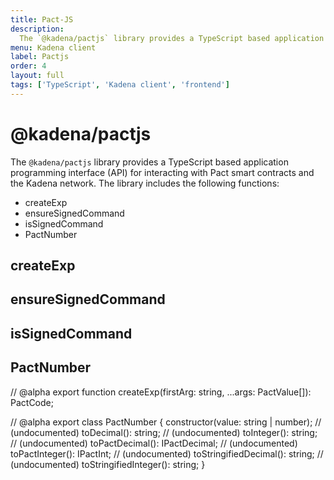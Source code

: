 ```yaml
---
title: Pact-JS
description:
  The `@kadena/pactjs` library provides a TypeScript based application programming interface (API) for interacting with Pact smart contracts and the Kadena network.
menu: Kadena client
label: Pactjs
order: 4
layout: full
tags: ['TypeScript', 'Kadena client', 'frontend']
---
```


# @kadena/pactjs

The `@kadena/pactjs` library provides a TypeScript based application programming interface (API) for interacting with Pact smart contracts and the Kadena network.
The library includes the following functions:

- createExp
- ensureSignedCommand
- isSignedCommand
- PactNumber

## createExp

## ensureSignedCommand

## isSignedCommand

## PactNumber

// @alpha
export function createExp(firstArg: string, ...args: PactValue[]): PactCode;

// @alpha
export class PactNumber {
    constructor(value: string | number);
    // (undocumented)
    toDecimal(): string;
    // (undocumented)
    toInteger(): string;
    // (undocumented)
    toPactDecimal(): IPactDecimal;
    // (undocumented)
    toPactInteger(): IPactInt;
    // (undocumented)
    toStringifiedDecimal(): string;
    // (undocumented)
    toStringifiedInteger(): string;
}
